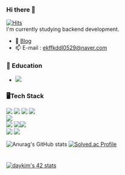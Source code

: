 ### Hi there 👋

<!--
**ekdud0529/ekdud0529** is a ✨ _special_ ✨ repository because its `README.md` (this file) appears on your GitHub profile.

Here are some ideas to get you started:

- 🔭 I’m currently working on ...
- 🌱 I’m currently learning ...
- 👯 I’m looking to collaborate on ...
- 🤔 I’m looking for help with ...
- 💬 Ask me about ...
- 📫 How to reach me: ...
- 😄 Pronouns: ...
- ⚡ Fun fact: ...
-->
[![Hits](https://hits.seeyoufarm.com/api/count/incr/badge.svg?url=https%3A%2F%2Fgithub.com%2Fekdud0529&count_bg=%234CC1DF&title_bg=%233DB1ED&icon=&icon_color=%23E7E7E7&title=hits&edge_flat=false)](https://hits.seeyoufarm.com)  
I'm currently studying backend development.
- 🌱 [Blog](https://wldwlddl59.tistory.com/)
- 📫 E-mail : ekffkddl0529@naver.com

### 📖 Education
- <img src="https://img.shields.io/badge/42SEOUL-000000?style=flat-square&logo=42&logoColor=white"/>  

### 🖥️Tech Stack
<img src="https://img.shields.io/badge/Spring-6DB33F?style=flat&logo=Spring&logoColor=white"/> <img src="https://img.shields.io/badge/Spring Boot-6DB33F?style=flat&logo=Spring Boot&logoColor=white"/> <img src="https://img.shields.io/badge/Android-3DDC84?style=flat&logo=Android&logoColor=white"/> <img src="https://img.shields.io/badge/Flutter-02569B?style=flat&logo=Flutter&logoColor=white"/>  
<img src="https://img.shields.io/badge/Oracle-F80000?style=flat&logo=Oracle&logoColor=white"/>  
<img src="https://img.shields.io/badge/Java-007396?style=flat&logo=Java&logoColor=white"/> <img src="https://img.shields.io/badge/C++-00599C?style=flat&logo=C++&logoColor=white"/><img src="https://img.shields.io/badge/C-00599C?style=flat&logo=C&logoColor=white"/>  
<img src="https://img.shields.io/badge/Git-F05032?style=flat&logo=Git&logoColor=white"/> <img src="https://img.shields.io/badge/Linux-FCC624?style=flat&logo=Linux&logoColor=white"/>

![Anurag's GitHub stats](https://github-readme-stats.vercel.app/api?username=ekdud0529&show_icons=true&theme=flag-india)
[![Solved.ac Profile](http://mazassumnida.wtf/api/v2/generate_badge?boj=ekdud0529)](https://solved.ac/ekdud0529/)
#
[![daykim's 42 stats](https://badge42.vercel.app/api/v2/cl1oxryjd004409ilqt88yd7f/stats?cursusId=21&coalitionId=86)](https://github.com/JaeSeoKim/badge42)

